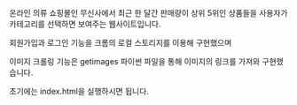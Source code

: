 온라인 의류 쇼핑몰인 무신사에서 최근 한 달간 판매량이 상위 5위인 상품들을 사용자가 카테고리를 선택하면 보여주는 웹사이트입니다.

회원가입과 로그인 기능을 크롬의 로컬 스토리지를 이용해 구현했으며

이미지 크롤링 기능은 getimages 파이썬 파일을 통해 이미지의 링크를 가져와 구현했습니다.

초기에는 index.html을 실행하시면 됩니다.
